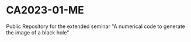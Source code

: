 # CA2023-01-ME
Public Repository for the extended seminar  "A numerical code to generate the image of a black hole"
